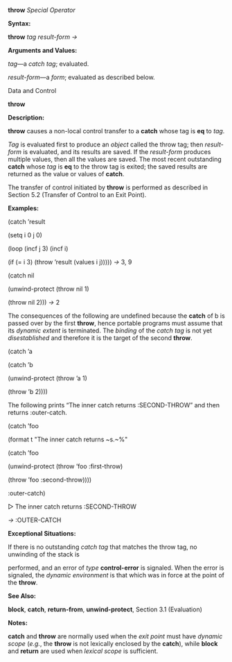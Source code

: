 **throw** *Special Operator* 

**Syntax:** 

**throw** *tag result-form →* 

**Arguments and Values:** 

*tag*—a *catch tag*; evaluated. 

*result-form*—a *form*; evaluated as described below. 

Data and Control 





**throw** 

**Description:** 

**throw** causes a non-local control transfer to a **catch** whose tag is **eq** to *tag*. 

*Tag* is evaluated first to produce an *object* called the throw tag; then *result-form* is evaluated, and its results are saved. If the *result-form* produces multiple values, then all the values are saved. The most recent outstanding **catch** whose *tag* is **eq** to the throw tag is exited; the saved results are returned as the value or values of **catch**. 

The transfer of control initiated by **throw** is performed as described in Section 5.2 (Transfer of Control to an Exit Point). 

**Examples:** 

(catch ’result 

(setq i 0 j 0) 

(loop (incf j 3) (incf i) 

(if (= i 3) (throw ’result (values i j))))) *→* 3, 9 

(catch nil 

(unwind-protect (throw nil 1) 

(throw nil 2))) *→* 2 

The consequences of the following are undefined because the **catch** of b is passed over by the first **throw**, hence portable programs must assume that its *dynamic extent* is terminated. The *binding* of the *catch tag* is not yet *disestablished* and therefore it is the target of the second **throw**. 

(catch ’a 

(catch ’b 

(unwind-protect (throw ’a 1) 

(throw ’b 2)))) 

The following prints “The inner catch returns :SECOND-THROW” and then returns :outer-catch. 

(catch ’foo 

(format t "The inner catch returns ~s.~%" 

(catch ’foo 

(unwind-protect (throw ’foo :first-throw) 

(throw ’foo :second-throw)))) 

:outer-catch) 

&#9655; The inner catch returns :SECOND-THROW 

*→* :OUTER-CATCH 

**Exceptional Situations:** 

If there is no outstanding *catch tag* that matches the throw tag, no unwinding of the stack is 





performed, and an error of *type* **control-error** is signaled. When the error is signaled, the *dynamic environment* is that which was in force at the point of the **throw**. 

**See Also:** 

**block**, **catch**, **return-from**, **unwind-protect**, Section 3.1 (Evaluation) 

**Notes:** 

**catch** and **throw** are normally used when the *exit point* must have *dynamic scope* (*e.g.*, the **throw** is not lexically enclosed by the **catch**), while **block** and **return** are used when *lexical scope* is sufficient. 

